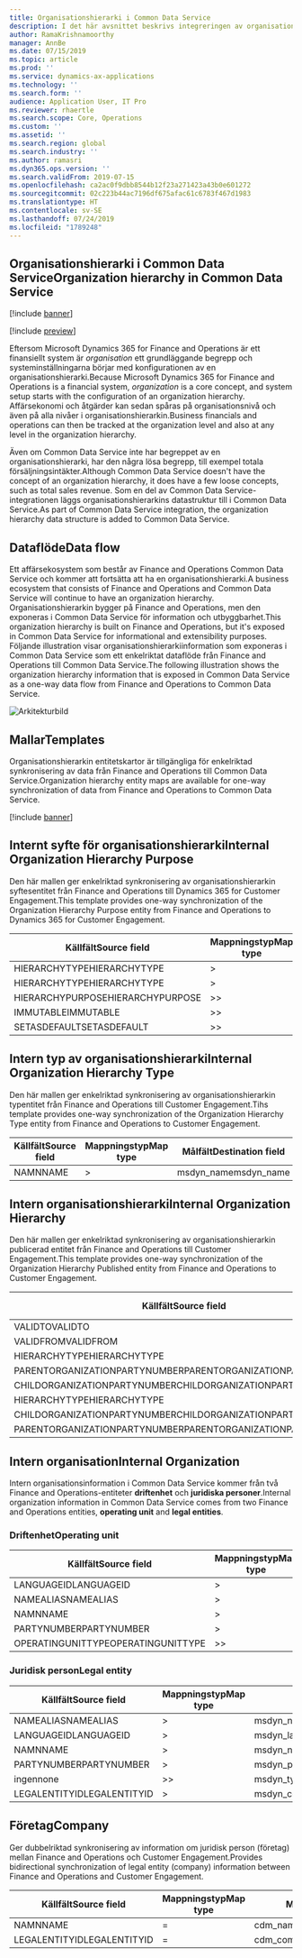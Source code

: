 ```yaml
---
title: Organisationshierarki i Common Data Service
description: I det här avsnittet beskrivs integreringen av organisationsinformation mellan Finance and Operations och Common Data Service.
author: RamaKrishnamoorthy
manager: AnnBe
ms.date: 07/15/2019
ms.topic: article
ms.prod: ''
ms.service: dynamics-ax-applications
ms.technology: ''
ms.search.form: ''
audience: Application User, IT Pro
ms.reviewer: rhaertle
ms.search.scope: Core, Operations
ms.custom: ''
ms.assetid: ''
ms.search.region: global
ms.search.industry: ''
ms.author: ramasri
ms.dyn365.ops.version: ''
ms.search.validFrom: 2019-07-15
ms.openlocfilehash: ca2ac0f9dbb8544b12f23a271423a43b0e601272
ms.sourcegitcommit: 02c223b44ac7196df675afac61c6783f467d1983
ms.translationtype: HT
ms.contentlocale: sv-SE
ms.lasthandoff: 07/24/2019
ms.locfileid: "1789248"
---
```

## <a name="organization-hierarchy-in-common-data-service"></a><span data-ttu-id="a4891-103">Organisationshierarki i Common Data Service</span><span class="sxs-lookup"><span data-stu-id="a4891-103">Organization hierarchy in Common Data Service</span></span>

[!include [banner](../includes/banner.md)]

[!include [preview](../includes/preview-banner.md)]

<span data-ttu-id="a4891-104">Eftersom Microsoft Dynamics 365 for Finance and Operations är ett finansiellt system är *organisation* ett grundläggande begrepp och systeminställningarna börjar med konfigurationen av en organisationshierarki.</span><span class="sxs-lookup"><span data-stu-id="a4891-104">Because Microsoft Dynamics 365 for Finance and Operations is a financial system, *organization* is a core concept, and system setup starts with the configuration of an organization hierarchy.</span></span> <span data-ttu-id="a4891-105">Affärsekonomi och åtgärder kan sedan spåras på organisationsnivå och även på alla nivåer i organisationshierarkin.</span><span class="sxs-lookup"><span data-stu-id="a4891-105">Business financials and operations can then be tracked at the organization level and also at any level in the organization hierarchy.</span></span>

<span data-ttu-id="a4891-106">Även om Common Data Service inte har begreppet av en organisationshierarki, har den några lösa begrepp, till exempel totala försäljningsintäkter.</span><span class="sxs-lookup"><span data-stu-id="a4891-106">Although Common Data Service doesn't have the concept of an organization hierarchy, it does have a few loose concepts, such as total sales revenue.</span></span> <span data-ttu-id="a4891-107">Som en del av Common Data Service-integrationen läggs organisationshierarkins datastruktur till i Common Data Service.</span><span class="sxs-lookup"><span data-stu-id="a4891-107">As part of Common Data Service integration, the organization hierarchy data structure is added to Common Data Service.</span></span>

## <a name="data-flow"></a><span data-ttu-id="a4891-108">Dataflöde</span><span class="sxs-lookup"><span data-stu-id="a4891-108">Data flow</span></span>

<span data-ttu-id="a4891-109">Ett affärsekosystem som består av Finance and Operations Common Data Service och kommer att fortsätta att ha en organisationshierarki.</span><span class="sxs-lookup"><span data-stu-id="a4891-109">A business ecosystem that consists of Finance and Operations and Common Data Service will continue to have an organization hierarchy.</span></span> <span data-ttu-id="a4891-110">Organisationshierarkin bygger på Finance and Operations, men den exponeras i Common Data Service för information och utbyggbarhet.</span><span class="sxs-lookup"><span data-stu-id="a4891-110">This organization hierarchy is built on Finance and Operations, but it's exposed in Common Data Service for informational and extensibility purposes.</span></span> <span data-ttu-id="a4891-111">Följande illustration visar organisationshierarkiinformation som exponeras i Common Data Service som ett enkelriktat dataflöde från Finance and Operations till Common Data Service.</span><span class="sxs-lookup"><span data-stu-id="a4891-111">The following illustration shows the organization hierarchy information that is exposed in Common Data Service as a one-way data flow from Finance and Operations to Common Data Service.</span></span>

![Arkitekturbild](media/dual-write-data-flow.png)

## <a name="templates"></a><span data-ttu-id="a4891-113">Mallar</span><span class="sxs-lookup"><span data-stu-id="a4891-113">Templates</span></span>

<span data-ttu-id="a4891-114">Organisationshierarkin entitetskartor är tillgängliga för enkelriktad synkronisering av data från Finance and Operations till Common Data Service.</span><span class="sxs-lookup"><span data-stu-id="a4891-114">Organization hierarchy entity maps are available for one-way synchronization of data from Finance and Operations to Common Data Service.</span></span>

[!include [banner](../includes/dual-write-symbols.md)]

## <a name="internal-organization-hierarchy-purpose"></a><span data-ttu-id="a4891-115">Internt syfte för organisationshierarki</span><span class="sxs-lookup"><span data-stu-id="a4891-115">Internal Organization Hierarchy Purpose</span></span>

<span data-ttu-id="a4891-116">Den här mallen ger enkelriktad synkronisering av organisationshierarkin syftesentitet från Finance and Operations till Dynamics 365 for Customer Engagement.</span><span class="sxs-lookup"><span data-stu-id="a4891-116">This template provides one-way synchronization of the Organization Hierarchy Purpose entity from Finance and Operations to Dynamics 365 for Customer Engagement.</span></span>

<!-- ![architecture image](media/dual-write-purpose.png) -->

<span data-ttu-id="a4891-117">Källfält</span><span class="sxs-lookup"><span data-stu-id="a4891-117">Source field</span></span> | <span data-ttu-id="a4891-118">Mappningstyp</span><span class="sxs-lookup"><span data-stu-id="a4891-118">Map type</span></span> | <span data-ttu-id="a4891-119">Målfält</span><span class="sxs-lookup"><span data-stu-id="a4891-119">Destination field</span></span>
---|---|---
<span data-ttu-id="a4891-120">HIERARCHYTYPE</span><span class="sxs-lookup"><span data-stu-id="a4891-120">HIERARCHYTYPE</span></span> | \> | <span data-ttu-id="a4891-121">msdyn\_hierarchypurposetypename</span><span class="sxs-lookup"><span data-stu-id="a4891-121">msdyn\_hierarchypurposetypename</span></span>
<span data-ttu-id="a4891-122">HIERARCHYTYPE</span><span class="sxs-lookup"><span data-stu-id="a4891-122">HIERARCHYTYPE</span></span> | \> | <span data-ttu-id="a4891-123">msdyn\_hierarchytype.msdyn\_name</span><span class="sxs-lookup"><span data-stu-id="a4891-123">msdyn\_hierarchytype.msdyn\_name</span></span>
<span data-ttu-id="a4891-124">HIERARCHYPURPOSE</span><span class="sxs-lookup"><span data-stu-id="a4891-124">HIERARCHYPURPOSE</span></span> | \>\> | <span data-ttu-id="a4891-125">msdyn\_hierarchypurpose</span><span class="sxs-lookup"><span data-stu-id="a4891-125">msdyn\_hierarchypurpose</span></span>
<span data-ttu-id="a4891-126">IMMUTABLE</span><span class="sxs-lookup"><span data-stu-id="a4891-126">IMMUTABLE</span></span> | \>\> | <span data-ttu-id="a4891-127">msdyn\_immutable</span><span class="sxs-lookup"><span data-stu-id="a4891-127">msdyn\_immutable</span></span>
<span data-ttu-id="a4891-128">SETASDEFAULT</span><span class="sxs-lookup"><span data-stu-id="a4891-128">SETASDEFAULT</span></span> | \>\> | <span data-ttu-id="a4891-129">msdyn\_setasdefault</span><span class="sxs-lookup"><span data-stu-id="a4891-129">msdyn\_setasdefault</span></span>

## <a name="internal-organization-hierarchy-type"></a><span data-ttu-id="a4891-130">Intern typ av organisationshierarki</span><span class="sxs-lookup"><span data-stu-id="a4891-130">Internal Organization Hierarchy Type</span></span>

<span data-ttu-id="a4891-131">Den här mallen ger enkelriktad synkronisering av organisationshierarkin typentitet från Finance and Operations till Customer Engagement.</span><span class="sxs-lookup"><span data-stu-id="a4891-131">Tihs template provides one-way synchronization of the Organization Hierarchy Type entity from Finance and Operations to Customer Engagement.</span></span>

<!-- ![architecture image](media/dual-write-type.png) -->

<span data-ttu-id="a4891-132">Källfält</span><span class="sxs-lookup"><span data-stu-id="a4891-132">Source field</span></span> | <span data-ttu-id="a4891-133">Mappningstyp</span><span class="sxs-lookup"><span data-stu-id="a4891-133">Map type</span></span> | <span data-ttu-id="a4891-134">Målfält</span><span class="sxs-lookup"><span data-stu-id="a4891-134">Destination field</span></span>
---|---|---
<span data-ttu-id="a4891-135">NAMN</span><span class="sxs-lookup"><span data-stu-id="a4891-135">NAME</span></span> | \> | <span data-ttu-id="a4891-136">msdyn\_name</span><span class="sxs-lookup"><span data-stu-id="a4891-136">msdyn\_name</span></span>

## <a name="internal-organization-hierarchy"></a><span data-ttu-id="a4891-137">Intern organisationshierarki</span><span class="sxs-lookup"><span data-stu-id="a4891-137">Internal Organization Hierarchy</span></span>

<span data-ttu-id="a4891-138">Den här mallen ger enkelriktad synkronisering av organisationshierarkin publicerad entitet från Finance and Operations till Customer Engagement.</span><span class="sxs-lookup"><span data-stu-id="a4891-138">This template provides one-way synchronization of the Organization Hierarchy Published entity from Finance and Operations to Customer Engagement.</span></span>

<!-- ![architecture image](media/dual-write-organization.png) -->

<span data-ttu-id="a4891-139">Källfält</span><span class="sxs-lookup"><span data-stu-id="a4891-139">Source field</span></span> | <span data-ttu-id="a4891-140">Mappningstyp</span><span class="sxs-lookup"><span data-stu-id="a4891-140">Map type</span></span> | <span data-ttu-id="a4891-141">Målfält</span><span class="sxs-lookup"><span data-stu-id="a4891-141">Destination field</span></span>
---|---|---
<span data-ttu-id="a4891-142">VALIDTO</span><span class="sxs-lookup"><span data-stu-id="a4891-142">VALIDTO</span></span> | \> | <span data-ttu-id="a4891-143">msdyn\_validto</span><span class="sxs-lookup"><span data-stu-id="a4891-143">msdyn\_validto</span></span>
<span data-ttu-id="a4891-144">VALIDFROM</span><span class="sxs-lookup"><span data-stu-id="a4891-144">VALIDFROM</span></span> | \> | <span data-ttu-id="a4891-145">msdyn\_validfrom</span><span class="sxs-lookup"><span data-stu-id="a4891-145">msdyn\_validfrom</span></span>
<span data-ttu-id="a4891-146">HIERARCHYTYPE</span><span class="sxs-lookup"><span data-stu-id="a4891-146">HIERARCHYTYPE</span></span> | \> | <span data-ttu-id="a4891-147">msdyn\_hierarchytypename</span><span class="sxs-lookup"><span data-stu-id="a4891-147">msdyn\_hierarchytypename</span></span>
<span data-ttu-id="a4891-148">PARENTORGANIZATIONPARTYNUMBER</span><span class="sxs-lookup"><span data-stu-id="a4891-148">PARENTORGANIZATIONPARTYNUMBER</span></span> | \> | <span data-ttu-id="a4891-149">msdyn\_parentpartyid</span><span class="sxs-lookup"><span data-stu-id="a4891-149">msdyn\_parentpartyid</span></span>
<span data-ttu-id="a4891-150">CHILDORGANIZATIONPARTYNUMBER</span><span class="sxs-lookup"><span data-stu-id="a4891-150">CHILDORGANIZATIONPARTYNUMBER</span></span> | \> | <span data-ttu-id="a4891-151">msdyn\_childpartyid</span><span class="sxs-lookup"><span data-stu-id="a4891-151">msdyn\_childpartyid</span></span>
<span data-ttu-id="a4891-152">HIERARCHYTYPE</span><span class="sxs-lookup"><span data-stu-id="a4891-152">HIERARCHYTYPE</span></span> | \> | <span data-ttu-id="a4891-153">msdyn\_hierarchytypeid.msdyn\_name</span><span class="sxs-lookup"><span data-stu-id="a4891-153">msdyn\_hierarchytypeid.msdyn\_name</span></span>
<span data-ttu-id="a4891-154">CHILDORGANIZATIONPARTYNUMBER</span><span class="sxs-lookup"><span data-stu-id="a4891-154">CHILDORGANIZATIONPARTYNUMBER</span></span> | \> | <span data-ttu-id="a4891-155">msdyn\_childid.msdyn\_partynumber</span><span class="sxs-lookup"><span data-stu-id="a4891-155">msdyn\_childid.msdyn\_partynumber</span></span>
<span data-ttu-id="a4891-156">PARENTORGANIZATIONPARTYNUMBER</span><span class="sxs-lookup"><span data-stu-id="a4891-156">PARENTORGANIZATIONPARTYNUMBER</span></span> | \> | <span data-ttu-id="a4891-157">msdyn\_parentid.msdyn\_partynumber</span><span class="sxs-lookup"><span data-stu-id="a4891-157">msdyn\_parentid.msdyn\_partynumber</span></span>

## <a name="internal-organization"></a><span data-ttu-id="a4891-158">Intern organisation</span><span class="sxs-lookup"><span data-stu-id="a4891-158">Internal Organization</span></span>

<span data-ttu-id="a4891-159">Intern organisationsinformation i Common Data Service kommer från två Finance and Operations-entiteter **driftenhet** och **juridiska personer**.</span><span class="sxs-lookup"><span data-stu-id="a4891-159">Internal organization information in Common Data Service comes from two Finance and Operations entities, **operating unit** and **legal entities**.</span></span>

<!-- ![architecture image](media/dual-write-operating-unit.png) -->

<!-- ![architecture image](media/dual-write-legal-entities.png) -->

### <a name="operating-unit"></a><span data-ttu-id="a4891-160">Driftenhet</span><span class="sxs-lookup"><span data-stu-id="a4891-160">Operating unit</span></span>

<span data-ttu-id="a4891-161">Källfält</span><span class="sxs-lookup"><span data-stu-id="a4891-161">Source field</span></span> | <span data-ttu-id="a4891-162">Mappningstyp</span><span class="sxs-lookup"><span data-stu-id="a4891-162">Map type</span></span> | <span data-ttu-id="a4891-163">Målfält</span><span class="sxs-lookup"><span data-stu-id="a4891-163">Destination field</span></span>
---|---|---
<span data-ttu-id="a4891-164">LANGUAGEID</span><span class="sxs-lookup"><span data-stu-id="a4891-164">LANGUAGEID</span></span> | \> | <span data-ttu-id="a4891-165">msdyn\_languageid</span><span class="sxs-lookup"><span data-stu-id="a4891-165">msdyn\_languageid</span></span>
<span data-ttu-id="a4891-166">NAMEALIAS</span><span class="sxs-lookup"><span data-stu-id="a4891-166">NAMEALIAS</span></span> | \> | <span data-ttu-id="a4891-167">msdyn\_namnalias</span><span class="sxs-lookup"><span data-stu-id="a4891-167">msdyn\_namealias</span></span>
<span data-ttu-id="a4891-168">NAMN</span><span class="sxs-lookup"><span data-stu-id="a4891-168">NAME</span></span> | \> | <span data-ttu-id="a4891-169">msdyn\_name</span><span class="sxs-lookup"><span data-stu-id="a4891-169">msdyn\_name</span></span>
<span data-ttu-id="a4891-170">PARTYNUMBER</span><span class="sxs-lookup"><span data-stu-id="a4891-170">PARTYNUMBER</span></span> | \> | <span data-ttu-id="a4891-171">msdyn\_partynumber</span><span class="sxs-lookup"><span data-stu-id="a4891-171">msdyn\_partynumber</span></span>
<span data-ttu-id="a4891-172">OPERATINGUNITTYPE</span><span class="sxs-lookup"><span data-stu-id="a4891-172">OPERATINGUNITTYPE</span></span> | \>\> | <span data-ttu-id="a4891-173">msdyn\_type</span><span class="sxs-lookup"><span data-stu-id="a4891-173">msdyn\_type</span></span>

### <a name="legal-entity"></a><span data-ttu-id="a4891-174">Juridisk person</span><span class="sxs-lookup"><span data-stu-id="a4891-174">Legal entity</span></span>

<span data-ttu-id="a4891-175">Källfält</span><span class="sxs-lookup"><span data-stu-id="a4891-175">Source field</span></span> | <span data-ttu-id="a4891-176">Mappningstyp</span><span class="sxs-lookup"><span data-stu-id="a4891-176">Map type</span></span> | <span data-ttu-id="a4891-177">Målfält</span><span class="sxs-lookup"><span data-stu-id="a4891-177">Destination field</span></span>
---|---|---
<span data-ttu-id="a4891-178">NAMEALIAS</span><span class="sxs-lookup"><span data-stu-id="a4891-178">NAMEALIAS</span></span> | \> | <span data-ttu-id="a4891-179">msdyn\_namnalias</span><span class="sxs-lookup"><span data-stu-id="a4891-179">msdyn\_namealias</span></span>
<span data-ttu-id="a4891-180">LANGUAGEID</span><span class="sxs-lookup"><span data-stu-id="a4891-180">LANGUAGEID</span></span> | \> | <span data-ttu-id="a4891-181">msdyn\_languageid</span><span class="sxs-lookup"><span data-stu-id="a4891-181">msdyn\_languageid</span></span>
<span data-ttu-id="a4891-182">NAMN</span><span class="sxs-lookup"><span data-stu-id="a4891-182">NAME</span></span> | \> | <span data-ttu-id="a4891-183">msdyn\_name</span><span class="sxs-lookup"><span data-stu-id="a4891-183">msdyn\_name</span></span>
<span data-ttu-id="a4891-184">PARTYNUMBER</span><span class="sxs-lookup"><span data-stu-id="a4891-184">PARTYNUMBER</span></span> | \> | <span data-ttu-id="a4891-185">msdyn\_partynumber</span><span class="sxs-lookup"><span data-stu-id="a4891-185">msdyn\_partynumber</span></span>
<span data-ttu-id="a4891-186">ingen</span><span class="sxs-lookup"><span data-stu-id="a4891-186">none</span></span> | \>\> | <span data-ttu-id="a4891-187">msdyn\_type</span><span class="sxs-lookup"><span data-stu-id="a4891-187">msdyn\_type</span></span>
<span data-ttu-id="a4891-188">LEGALENTITYID</span><span class="sxs-lookup"><span data-stu-id="a4891-188">LEGALENTITYID</span></span> | \> | <span data-ttu-id="a4891-189">msdyn\_companycode</span><span class="sxs-lookup"><span data-stu-id="a4891-189">msdyn\_companycode</span></span>

## <a name="company"></a><span data-ttu-id="a4891-190">Företag</span><span class="sxs-lookup"><span data-stu-id="a4891-190">Company</span></span>

<span data-ttu-id="a4891-191">Ger dubbelriktad synkronisering av information om juridisk person (företag) mellan Finance and Operations och Customer Engagement.</span><span class="sxs-lookup"><span data-stu-id="a4891-191">Provides bidirectional synchronization of legal entity (company) information between Finance and Operations and Customer Engagement.</span></span>

<!-- ![architecture image](media/dual-write-company.png) -->

<span data-ttu-id="a4891-192">Källfält</span><span class="sxs-lookup"><span data-stu-id="a4891-192">Source field</span></span> | <span data-ttu-id="a4891-193">Mappningstyp</span><span class="sxs-lookup"><span data-stu-id="a4891-193">Map type</span></span> | <span data-ttu-id="a4891-194">Målfält</span><span class="sxs-lookup"><span data-stu-id="a4891-194">Destination field</span></span>
---|---|---
<span data-ttu-id="a4891-195">NAMN</span><span class="sxs-lookup"><span data-stu-id="a4891-195">NAME</span></span> | = | <span data-ttu-id="a4891-196">cdm\_name</span><span class="sxs-lookup"><span data-stu-id="a4891-196">cdm\_name</span></span>
<span data-ttu-id="a4891-197">LEGALENTITYID</span><span class="sxs-lookup"><span data-stu-id="a4891-197">LEGALENTITYID</span></span> | = | <span data-ttu-id="a4891-198">cdm\_companycode</span><span class="sxs-lookup"><span data-stu-id="a4891-198">cdm\_companycode</span></span>

